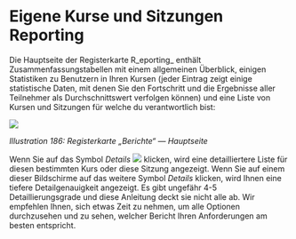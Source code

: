 # Eigene Kurse und Sitzungen Reporting

Die Hauptseite der Registerkarte R_eporting_ enthält Zusammenfassungstabellen mit einem allgemeinen Überblick, einigen Statistiken zu Benutzern in Ihren Kursen \(jeder Eintrag zeigt einige statistische Daten, mit denen Sie den Fortschritt und die Ergebnisse aller Teilnehmer als Durchschnittswert verfolgen können\) und eine Liste von Kursen und Sitzungen für welche du verantwortlich bist:

![](../../.gitbook/assets/images254.png)

_Illustration 186: Registerkarte „Berichte“ — Hauptseite_

Wenn Sie auf das Symbol _Details_ ![](../../.gitbook/assets/graphics365.gif) klicken, wird eine detailliertere Liste für diesen bestimmten Kurs oder diese Sitzung angezeigt. Wenn Sie auf einem dieser Bildschirme auf das weitere Symbol _Details_ klicken, wird Ihnen eine tiefere Detailgenauigkeit angezeigt. Es gibt ungefähr 4-5 Detaillierungsgrade und diese Anleitung deckt sie nicht alle ab. Wir empfehlen Ihnen, sich etwas Zeit zu nehmen, um alle Optionen durchzusehen und zu sehen, welcher Bericht Ihren Anforderungen am besten entspricht.